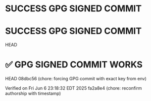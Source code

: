 # SUCCESS GPG SIGNED COMMIT
# SUCCESS GPG SIGNED COMMIT
HEAD


# ✅ GPG SIGNED COMMIT WORKS
HEAD
08dbc56 (chore: forcing GPG commit with exact key from env)

Verified on Fri Jun  6 23:18:32 EDT 2025
fa2a8e4 (chore: reconfirm authorship with timestamp)
